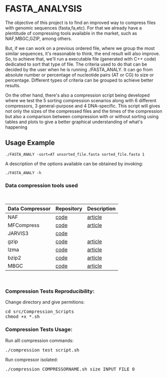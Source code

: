 # FASTA_ANALYSIS

The objective of this project is to find an improved way to compress files with genomic sequences (fasta,fa,etc). For that we already have a plentitude of compressing tools available in the market, such as NAF,MBGC,GZIP, among others.

But, if we can work on a previous ordered file, where we group the most similar sequences, it's reasonable to think, the end result will also improve. So, to achieve that, we'll run a executable file (generated with C++ code) dedicated to sort that type of file. The criteria used to do that can be decided by the user when he is running ./FASTA_ANALY. It can go from absolute number or percentage of nucleotide pairs (AT or CG) to size or percentage. Different types of criteria can be grouped to achieve better results.

On the other hand, there's also a compression script being developed where we test the 5 sorting compression scenarios along with 6 different compressors, 3 general-purpose and 4 DNA-specific. This script will gives not only the sizes of the compressed files and the times of the compression but also a comparison between compression with or without sorting using tables and plots to give a better graphical understanding of what's happening 

## Usage Example
` ./FASTA_ANALY -sort=AT unsorted_file.fasta sorted_file.fasta 1 `

A description of the options available can be obtained by invoking:

` ./FASTA_ANALY -h `



### Data compression tools used ###

<br>
<div align="center">

| Data Compressor | Repository | Description  |
|-----------------|------------|--------------|
| NAF             |<a href="https://github.com/KirillKryukov/naf">code</a>  | <a href="https://doi.org/10.1093/bioinformatics/btz144">article</a>|
| MFCompress      |<a href="http://sweet.ua.pt/ap/software/mfcompress/MFCompress-linux64-1.01.tgz">code</a>  | <a href="https://doi.org/10.1093/bioinformatics/btt594">article</a>|
| JARVIS3         |<a href="https://github.com/cobilab/jarvis3">code</a>  | |
| gzip           |<a href="https://ftp.eq.uc.pt/software/unix/gnu/gzip/">code</a>  | <a href="https://www.gnu.org/software/gzip/manual/">article</a>|
| lzma            |<a href="https://tukaani.org/xz/">code</a>  | <a href="https://tukaani.org/xz/">article</a>|
| bzip2           |<a href="https://sourceware.org/bzip2/">code</a>  | <a href="https://sourceware.org/bzip2/">article</a>|
| MBGC         |<a href="https://github.com/kowallus/mbgc">code</a>  | <a href="https://doi.org/10.1093/gigascience/giab099">article</a> |

</div>
<br>

### Compression Tests Reproducibility: ###

Change directory and give permitions:
<pre>
cd src/Compression_Scripts
chmod +x *.sh
</pre>



### Compression Tests Usage: ###

Run alll compression commands:
<pre>
./compression_test_script.sh
</pre>

Run compressor isolated:
<pre>
./compression_COMPRESSORNAME.sh size INPUT_FILE 0
</pre>

